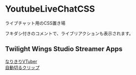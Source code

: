 # YoutubeLiveChatCSS
ライブチャット用のCSS置き場

フキダシ付きのコメントで、ライブリアクションも表示されます。

## Twilight Wings Studio Streamer Apps

[なりきりVTuber](https://store.steampowered.com/app/1632350?utm_source=GitHub&utm_content=YouTube-Uploads-Notifyer)  
[自動切るクリップ](https://store.steampowered.com/app/1632800?utm_source=GitHub&utm_content=YouTube-Uploads-Notifyer)
